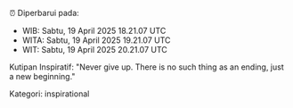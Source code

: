⏰ Diperbarui pada:
- WIB: Sabtu, 19 April 2025 18.21.07 UTC
- WITA: Sabtu, 19 April 2025 19.21.07 UTC
- WIT: Sabtu, 19 April 2025 20.21.07 UTC

Kutipan Inspiratif:
"Never give up. There is no such thing as an ending, just a new beginning."


Kategori: inspirational


